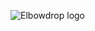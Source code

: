 ![Elbowdrop logo](https://scontent-lhr3-1.xx.fbcdn.net/v/t1.0-9/14332992_1060902304025938_7289599800587531911_n.jpg?)
